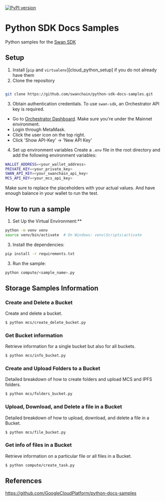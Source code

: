 [![PyPI version](https://img.shields.io/pypi/v/swan-sdk)](https://pypi.org/project/swan-sdk/)
# Python SDK Docs Samples

Python samples for the [Swan SDK](https://github.com/swanchain/python-swan-sdk)

## Setup

1. Install [`pip` and `virtualenv`][cloud_python_setup] if you do not already have them
2. Clone the repository

```bash

git clone https://github.com/swanchain/python-sdk-docs-samples.git

```

3. Obtain authentication credentials.
   To use `swan-sdk`, an Orchestrator API key is required.

- Go to [Orchestrator Dashboard](https://orchestrator.swanchain.io/provider-status). Make sure you're under the Mainnet environment.
- Login through MetaMask.
- Click the user icon on the top right.
- Click 'Show API-Key' -> 'New API Key'

4. Set up environment variables
   Create a `.env` file in the root directory and add the following environment variables:

```bash
WALLET_ADDRESS=<your_wallet_address>
PRIVATE_KEY=<your_private_key>
SWAN_API_KEY=<your_swanchain_api_key>
MCS_API_KEY=<your_mcs_api_key>
```

Make sure to replace the placeholders with your actual values.
And have enough balance in your wallet to run the test.

## How to run a sample

1. Set Up the Virtual Environment:**

```bash
python -m venv venv
source venv/bin/activate  # On Windows: venv\Scripts\activate
```

3. Install the dependencies:

```bash
pip install -r requirements.txt
```

3. Run the sample:

```bash
python compute/<sample_name>.py
```

## Storage Samples Information

### Create and Delete a Bucket
Create and delete a bucket.
```bash
$ python mcs/create_delete_bucket.py
```

### Get Bucket information
Retrieve information for a single bucket but also for all buckets.
```bash
$ python mcs/info_bucket.py
```

### Create and Upload Folders to a Bucket
Detailed breakdown of how to create folders and upload MCS and IPFS folders.
```bash
$ python mcs/folders_bucket.py
```

### Upload, Download, and Delete a file in a Bucket
Detailed breakdown of how to upload, download, and delete a file in a Bucket.
```bash
$ python mcs/file_bucket.py
```

### Get info of files in a Bucket
Retrieve information on a particular file or all files in a Bucket.
```bash
$ python compute/create_task.py
```

## References
https://github.com/GoogleCloudPlatform/python-docs-samples
